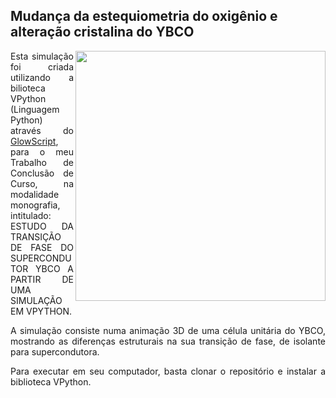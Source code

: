 <h2>Mudança da estequiometria do oxigênio e alteração cristalina do YBCO</h2>

<img width=400 align="right" src="https://github.com/jubssoares/simulacao-vpython-monografia/assets/104150753/7372f3cf-fdb3-4a58-9655-efdadd9e58b1"/>

<p align="justify">Esta simulação foi criada utilizando a bilioteca VPython (Linguagem Python) através do <a href="https://glowscript.org/#/user/jubssoares/folder/TCC/program/Simula%C3%A7%C3%A3o">GlowScript</a>, para o meu Trabalho de Conclusão de Curso, na modalidade monografia, intitulado: ESTUDO DA TRANSIÇÃO DE FASE DO SUPERCONDUTOR YBCO A PARTIR DE UMA SIMULAÇÃO EM VPYTHON.</p>

<p align="justify">A simulação consiste numa animação 3D de uma célula unitária do YBCO, mostrando as diferenças estruturais na sua transição de fase, de isolante para supercondutora.</p>

<p align="justify">Para executar em seu computador, basta clonar o repositório e instalar a biblioteca VPython.</p>
